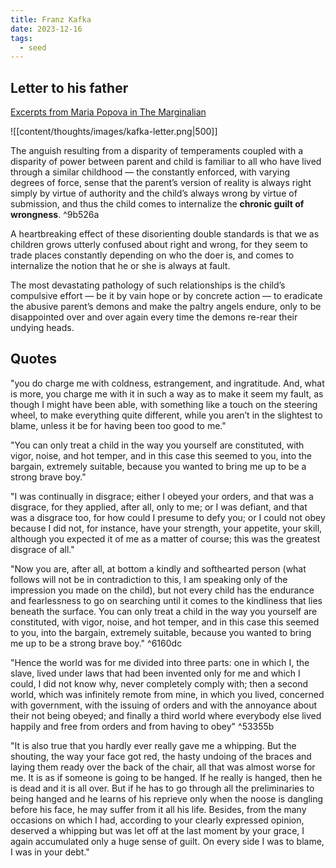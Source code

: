 ```yaml
---
title: Franz Kafka
date: 2023-12-16
tags:
  - seed
---
```

## Letter to his father
[Excerpts from Maria Popova in The Marginalian](https://www.themarginalian.org/2015/03/05/franz-kafka-letter-father/)

![[content/thoughts/images/kafka-letter.png|500]]

The anguish resulting from a disparity of temperaments coupled with a disparity of power between parent and child is familiar to all who have lived through a similar childhood — the constantly enforced, with varying degrees of force, sense that the parent’s version of reality is always right simply by virtue of authority and the child’s always wrong by virtue of submission, and thus the child comes to internalize the **chronic guilt of wrongness**. ^9b526a

A heartbreaking effect of these disorienting double standards is that we as children grows utterly confused about right and wrong, for they seem to trade places constantly depending on who the doer is, and comes to internalize the notion that he or she is always at fault.

The most devastating pathology of such relationships is the child’s compulsive effort — be it by vain hope or by concrete action — to eradicate the abusive parent’s demons and make the paltry angels endure, only to be disappointed over and over again every time the demons re-rear their undying heads.

## Quotes

"you do charge me with coldness, estrangement, and ingratitude. And, what is more, you charge me with it in such a way as to make it seem my fault, as though I might have been able, with something like a touch on the steering wheel, to make everything quite different, while you aren’t in the slightest to blame, unless it be for having been too good to me."

"You can only treat a child in the way you yourself are constituted, with vigor, noise, and hot temper, and in this case this seemed to you, into the bargain, extremely suitable, because you wanted to bring me up to be a strong brave boy."

"I was continually in disgrace; either I obeyed your orders, and that was a disgrace, for they applied, after all, only to me; or I was defiant, and that was a disgrace too, for how could I presume to defy you; or I could not obey because I did not, for instance, have your strength, your appetite, your skill, although you expected it of me as a matter of course; this was the greatest disgrace of all."

"Now you are, after all, at bottom a kindly and softhearted person (what follows will not be in contradiction to this, I am speaking only of the impression you made on the child), but not every child has the endurance and fearlessness to go on searching until it comes to the kindliness that lies beneath the surface. You can only treat a child in the way you yourself are constituted, with vigor, noise, and hot temper, and in this case this seemed to you, into the bargain, extremely suitable, because you wanted to bring me up to be a strong brave boy." ^6160dc

"Hence the world was for me divided into three parts: one in which I, the slave, lived under laws that had been invented only for me and which I could, I did not know why, never completely comply with; then a second world, which was infinitely remote from mine, in which you lived, concerned with government, with the issuing of orders and with the annoyance about their not being obeyed; and finally a third world where everybody else lived happily and free from orders and from having to obey" ^53355b

"It is also true that you hardly ever really gave me a whipping. But the shouting, the way your face got red, the hasty undoing of the braces and laying them ready over the back of the chair, all that was almost worse for me. It is as if someone is going to be hanged. If he really is hanged, then he is dead and it is all over. But if he has to go through all the preliminaries to being hanged and he learns of his reprieve only when the noose is dangling before his face, he may suffer from it all his life. Besides, from the many occasions on which I had, according to your clearly expressed opinion, deserved a whipping but was let off at the last moment by your grace, I again accumulated only a huge sense of guilt. On every side I was to blame, I was in your debt."